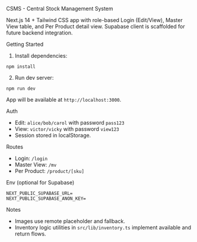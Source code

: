 CSMS - Central Stock Management System

Next.js 14 + Tailwind CSS app with role-based Login (Edit/View), Master View table, and Per Product detail view. Supabase client is scaffolded for future backend integration.

Getting Started

1. Install dependencies:

```
npm install
```

2. Run dev server:

```
npm run dev
```

App will be available at `http://localhost:3000`.

Auth

- Edit: `alice/bob/carol` with password `pass123`
- View: `victor/vicky` with password `view123`
- Session stored in localStorage.

Routes

- Login: `/login`
- Master View: `/mv`
- Per Product: `/product/[sku]`

Env (optional for Supabase)

```
NEXT_PUBLIC_SUPABASE_URL=
NEXT_PUBLIC_SUPABASE_ANON_KEY=
```

Notes

- Images use remote placeholder and fallback.
- Inventory logic utilities in `src/lib/inventory.ts` implement available and return flows.

